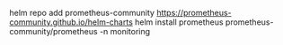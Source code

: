 helm repo add prometheus-community https://prometheus-community.github.io/helm-charts
helm install prometheus prometheus-community/prometheus -n monitoring